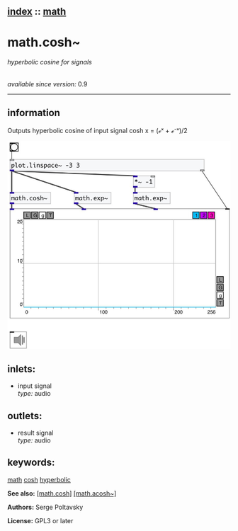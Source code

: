[index](index.html) :: [math](category_math.html)
---

# math.cosh~

###### hyperbolic cosine for signals

*available since version:* 0.9

---


## information
Outputs hyperbolic cosine of input signal
cosh x = (ℯˣ + ℯ⁻ˣ)/2



[![example](../examples/img/math.cosh~.jpg)](../examples/pd/math.cosh~.pd)









## inlets:

* input signal<br>
_type:_ audio



## outlets:

* result signal<br>
_type:_ audio



## keywords:

[math](keywords/math.html)
[cosh](keywords/cosh.html)
[hyperbolic](keywords/hyperbolic.html)



**See also:**
[\[math.cosh\]](math.cosh.html)
[\[math.acosh~\]](math.acosh~.html)




**Authors:** Serge Poltavsky




**License:** GPL3 or later






